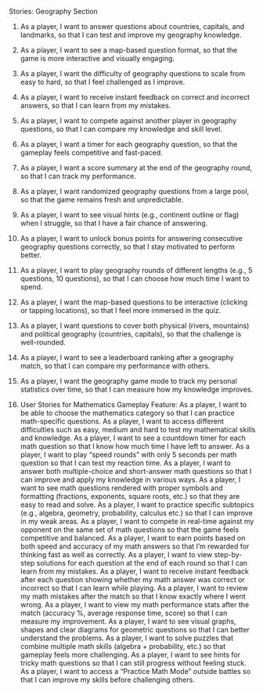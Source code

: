 Stories: Geography Section
1. As a player, I want to answer questions about countries, capitals, and landmarks, so that I can test and improve my geography knowledge.
2. As a player, I want to see a map-based question format, so that the game is more interactive and visually engaging.
3. As a player, I want the difficulty of geography questions to scale from easy to hard, so that I feel challenged as I improve.
4. As a player, I want to receive instant feedback on correct and incorrect answers, so that I can learn from my mistakes.
5. As a player, I want to compete against another player in geography questions, so that I can compare my knowledge and skill level.
6. As a player, I want a timer for each geography question, so that the gameplay feels competitive and fast-paced.
7. As a player, I want a score summary at the end of the geography round, so that I can track my performance.
8. As a player, I want randomized geography questions from a large pool, so that the game remains fresh and unpredictable.
9. As a player, I want to see visual hints (e.g., continent outline or flag) when I struggle, so that I have a fair chance of answering.
10. As a player, I want to unlock bonus points for answering consecutive geography questions correctly, so that I stay motivated to perform better.
11. As a player, I want to play geography rounds of different lengths (e.g., 5 questions, 10 questions), so that I can choose how much time I want to spend.
12. As a player, I want the map-based questions to be interactive (clicking or tapping locations), so that I feel more immersed in the quiz.
13. As a player, I want questions to cover both physical (rivers, mountains) and political geography (countries, capitals), so that the challenge is well-rounded.
14. As a player, I want to see a leaderboard ranking after a geography match, so that I can compare my performance with others.
15. As a player, I want the geography game mode to track my personal statistics over time, so that I can measure how my knowledge improves.

16. User Stories for Mathematics Gameplay Feature:
As a player, I want to be able to choose the mathematics category so that I can practice math-specific questions.
As a player, I want to access different difficulties such as easy, medium and hard to test my mathematical skills and knowledge.
As a player, I want to see a countdown timer for each math question so that I know how much time I have left to answer.
As a player, I want to play “speed rounds” with only 5 seconds per math question so that I can test my reaction time.
As a player, I want to answer both multiple-choice and short-answer math questions so that I can improve and apply my knowledge in various ways.
As a player, I want to see math questions rendered with proper symbols and formatting (fractions, exponents, square roots, etc.) so that they are easy to read and solve.
As a player, I want to practice specific subtopics (e.g., algebra, geometry, probability, calculus etc.) so that I can improve in my weak areas.
As a player, I want to compete in real-time against my opponent on the same set of math questions so that the game feels competitive and balanced.
As a player, I want to earn points based on both speed and accuracy of my math answers so that I’m rewarded for thinking fast as well as correctly.
As a player, I want to view step-by-step solutions for each question at the end of each round so that I can learn from my mistakes.
As a player, I want to receive instant feedback after each question showing whether my math answer was correct or incorrect so that I can learn while playing.
As a player, I want to review my math mistakes after the match so that I know exactly where I went wrong.
As a player, I want to view my math performance stats after the match (accuracy %, average response time, score) so that I can measure my improvement.
As a player, I want to see visual graphs, shapes and clear diagrams for geometric questions so that I can better understand the problems.
As a player, I want to solve puzzles that combine multiple math skills (algebra + probability, etc.) so that gameplay feels more challenging.
As a player, I want to see hints for tricky math questions so that I can still progress without feeling stuck.
As a player, I want to access a “Practice Math Mode” outside battles so that I can improve my skills before challenging others.


